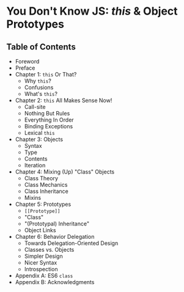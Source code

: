 # You Don't Know JS: _this_ & Object Prototypes

## Table of Contents

- Foreword
- Preface
- Chapter 1: `this` Or That?
  - Why `this`?
  - Confusions
  - What's `this`?
- Chapter 2: `this` All Makes Sense Now!
  - Call-site
  - Nothing But Rules
  - Everything In Order
  - Binding Exceptions
  - Lexical `this`
- Chapter 3: Objects
  - Syntax
  - Type
  - Contents
  - Iteration
- Chapter 4: Mixing (Up) "Class" Objects
  - Class Theory
  - Class Mechanics
  - Class Inheritance
  - Mixins
- Chapter 5: Prototypes
  - `[[Prototype]]`
  - "Class"
  - "(Prototypal) Inheritance"
  - Object Links
- Chapter 6: Behavior Delegation
  - Towards Delegation-Oriented Design
  - Classes vs. Objects
  - Simpler Design
  - Nicer Syntax
  - Introspection
- Appendix A: ES6 `class`
- Appendix B: Acknowledgments
